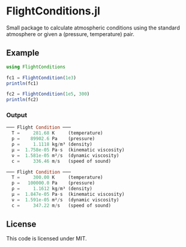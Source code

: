 # FlightConditions.jl

Small package to calculate atmospheric conditions using the standard atmosphere or given a (pressure, temperature) pair.

## Example

```julia
using FlightConditions

fc1 = FlightCondition(1e3)
println(fc1)

fc2 = FlightCondition(1e5, 300)
println(fc2)
```

### Output

```julia
─── Flight Condition ───
  T =     281.68 K     (temperature)
  p =    89902.6 Pa    (pressure)
  ρ =     1.1118 kg/m³ (density)
  μ =  1.758e-05 Pa·s  (kinematic viscosity)
  ν =  1.581e-05 m²/s  (dynamic viscosity)
  c =     336.46 m/s   (speed of sound)

─── Flight Condition ───
  T =     300.00 K     (temperature)
  p =   100000.0 Pa    (pressure)
  ρ =     1.1612 kg/m³ (density)
  μ =  1.847e-05 Pa·s  (kinematic viscosity)
  ν =  1.591e-05 m²/s  (dynamic viscosity)
  c =     347.22 m/s   (speed of sound)
```

## License

This code is licensed under MIT.
